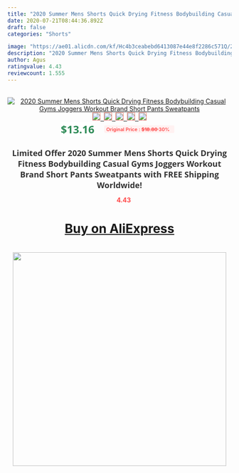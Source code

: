 ```yaml
---
title: "2020 Summer Mens Shorts Quick Drying Fitness Bodybuilding Casual Gyms Joggers Workout Brand Short Pants Sweatpants"
date: 2020-07-21T08:44:36.892Z
draft: false
categories: "Shorts"

image: "https://ae01.alicdn.com/kf/Hc4b3ceabebd6413087e44e8f2286c571Q/2020-Summer-Mens-Shorts-Quick-Drying-Fitness-Bodybuilding-Casual-Gyms-Joggers-Workout-Brand-Short-Pants-Sweatpants.jpg"
description: "2020 Summer Mens Shorts Quick Drying Fitness Bodybuilding Casual Gyms Joggers Workout Brand Short Pants Sweatpants"
author: Agus
ratingvalue: 4.43
reviewcount: 1.555
---
```

<br>
<div style="text-align: center;">
<a href="https://s.click.aliexpress.com/e/_AByzwd" target="_blank" rel="nofollow noopener noreferrer"><img alt="2020 Summer Mens Shorts Quick Drying Fitness Bodybuilding Casual Gyms Joggers Workout Brand Short Pants Sweatpants" class="magnifier-image" src="https://ae01.alicdn.com/kf/Hc4b3ceabebd6413087e44e8f2286c571Q/2020-Summer-Mens-Shorts-Quick-Drying-Fitness-Bodybuilding-Casual-Gyms-Joggers-Workout-Brand-Short-Pants-Sweatpants.jpg_640x640.jpg">
<br>
<img style="border:1px solid salmon" src="https://ae01.alicdn.com/kf/Hc4b3ceabebd6413087e44e8f2286c571Q/2020-Summer-Mens-Shorts-Quick-Drying-Fitness-Bodybuilding-Casual-Gyms-Joggers-Workout-Brand-Short-Pants-Sweatpants.jpg_120x120.jpg">&nbsp;&nbsp;<img style="border:1px solid salmon" src="https://ae01.alicdn.com/kf/Hf00d86009769441c9900543987ac12c9W/2020-Summer-Mens-Shorts-Quick-Drying-Fitness-Bodybuilding-Casual-Gyms-Joggers-Workout-Brand-Short-Pants-Sweatpants.jpg_120x120.jpg">&nbsp;&nbsp;<img style="border:1px solid salmon" src="https://ae01.alicdn.com/kf/H092571fb883d47fea3a431a05dcfde622/2020-Summer-Mens-Shorts-Quick-Drying-Fitness-Bodybuilding-Casual-Gyms-Joggers-Workout-Brand-Short-Pants-Sweatpants.jpg_120x120.jpg">&nbsp;&nbsp;<img style="border:1px solid salmon" src="https://ae01.alicdn.com/kf/Hb00403988e5146eaa942c3977e310950b/2020-Summer-Mens-Shorts-Quick-Drying-Fitness-Bodybuilding-Casual-Gyms-Joggers-Workout-Brand-Short-Pants-Sweatpants.jpg_120x120.jpg">&nbsp;&nbsp;<img style="border:1px solid salmon" src="https://ae01.alicdn.com/kf/Hbb32bdaa0a024f8cadecfa1af93d0dfaq/2020-Summer-Mens-Shorts-Quick-Drying-Fitness-Bodybuilding-Casual-Gyms-Joggers-Workout-Brand-Short-Pants-Sweatpants.jpg_120x120.jpg"></a></div><br0>
<div style="text-align: center;"><span style="background-color: white; border: 0px; box-sizing: border-box; color: seagreen; display: inline-block; font-family: &quot;open sans&quot; , &quot;arial&quot; , &quot;helvetica&quot; , sans-serif , &quot;heiti&quot;; font-size: 24px; font-stretch: inherit; font-weight: 700; line-height: inherit; margin: 0px 10px 0px 0px; padding: 0px; vertical-align: middle;">$13.16 </span>
<span style="background: rgb(255 , 241 , 241); border-radius: 3px; border: 0px; box-sizing: border-box; color: #ff4747; display: inline-block; font-family: inherit; font-size: 12px; font-stretch: inherit; font-style: inherit; font-variant: inherit; font-weight: 600; line-height: inherit; margin: 0px; padding: 2px 5px; transform: scale(0.9); vertical-align: middle;">Original Price : <b style="text-decoration: line-through;">$18.80 </b> 30%&nbsp;&nbsp;</span></div>
<h1 style="color: #333333; display: inline-block; font-family: &quot;open sans&quot; , &quot;arial&quot; , &quot;helvetica&quot; , sans-serif , &quot;heiti&quot;; font-size: 18px; font-stretch: inherit; font-weight: 700; text-align: center;">Limited Offer 2020 Summer Mens Shorts Quick Drying Fitness Bodybuilding Casual Gyms Joggers Workout Brand Short Pants Sweatpants with FREE Shipping Worldwide!</h1>
<div style="color: #ff4747; text-align: center;">
<img src="https://4.bp.blogspot.com/-M0ZcTcb-5uY/XleCXlxnR4I/AAAAAAAAAEc/OrjgMkXV1oMQFaCRZj5HQwOCBcu3w1FegCPcBGAYYCw/s1600/star.png" style="height: 15px;">&nbsp;<b>4.43</b></div>
<div class="button_cont" align="center"><a class="buynow_a" href="https://s.click.aliexpress.com/e/_AByzwd" target="_blank" rel="nofollow noopener noreferrer"><H1>Buy on AliExpress</H1></a></div><br>
<div class="separator" style="clear: both; text-align: center;">
<img src="https://lh3.googleusercontent.com/-pTy5HemUv9M/XlePHvY0dAI/AAAAAAAAAE4/0nX5iRUoIWY8eMW9Dpxeirr157OZliDIgCLcBGAsYHQ/s1600/badge.gif" width="480">
</div>
